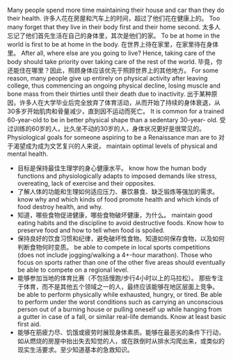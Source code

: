 Many people spend more time maintaining their house and car than they do their health. 
许多人花在房屋和汽车上的时间，超过了他们花在健康上的。
 Too  many  forget  that  they  live  in  their  body  first  and  their  home second. 
太多人忘记了他们首先生活在自己的身体里，其次是他们的家。
To be at home in the world is first to be at home in the body. 
在世界上待在家里，在家里待在身体里。
After all, where  else  are  you  going  to  live?  Hence,  taking  care  of  the  body  should  take priority over taking care of the rest of the world. 
毕竟，你还能住在哪里？因此，照顾身体应该优先于照顾世界上的其他地方。
For  some  reason,  many  people  give  up  entirely  on  physical  activity  after leaving  college,  thus  commencing  an  ongoing  physical  decline,  losing  muscle and bone mass from their thirties until their death due to inactivity. 
出于某种原因，许多人在大学毕业后完全放弃了体育活动，从而开始了持续的身体衰退，从30多岁开始肌肉和骨量减少，直到因不运动而死亡。
It is common for a trained 60-year-old to be in better physical shape than a sedentary 30-year- old. 
受过训练的60岁的人，比久坐不动的30岁的人，身体状况更好是很常见的。
Physiological goals for someone aspiring to be a Renaissance man are to 
对于渴望成为成为文艺复兴的人来说，
maintain optimal levels of physical and mental health. 
- 目标是保持最佳生理学的身心健康水平。
know how the human body functions and physiologically adapts to imposed demands like stress, overeating, lack of exercise and their opposites. 
- 了解人体的功能和生理如何适应压力、暴饮暴食、缺乏锻炼等强加的需求。
know why and which kinds of food promote health and which kinds of food destroy health, and why. 
- 知道，哪些食物促进健康，哪些食物破坏健康，为什么。
maintain  good  eating  habits  and  the  discipline  to  avoid  destructive  foods. 
Know how to preserve food and how to tell when food is spoiled. 
- 保持良好的饮食习惯和纪律，避免破坏性食物。知道如何保存食物，以及如何判断食物何时变质。
be  able  to  compete  in  local  sports  competitions  (does  not  include jogging/walking  a  4+-hour  marathon). 
 Those  who  focus  on  sports  rather than one of the other five areas should eventually be able to compete on a regional level. 
- 能够参加当地的体育比赛（不包括慢跑/步行4小时以上的马拉松）。 那些专注于体育，而不是其他五个领域之一的人，最终应该能够在地区层面上竞争。
be able to perform physically while exhausted, hungry, or tired. 
Be able to perform under the worst conditions such as carrying an unconscious person out of a burning house or pulling oneself up while hanging from a gutter in case of a fall, or similar real-life demands. 
Know at least basic first aid.
- 能够在筋疲力尽、饥饿或疲劳时展现身体素质。能够在最恶劣的条件下行动，如从燃烧的房屋中抬出失去知觉的人，或在跌倒时从排水沟爬出来，或类似的现实生活要求。至少知道基本的急救知识。
